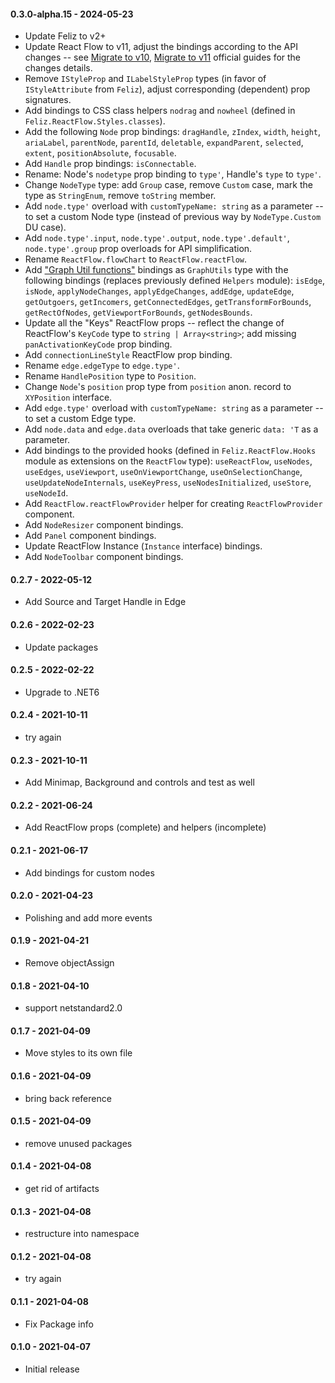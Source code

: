 #### 0.3.0-alpha.15 - 2024-05-23
* Update Feliz to v2+
* Update React Flow to v11, adjust the bindings according to the API changes -- see [Migrate to v10](https://reactflow.dev/docs/guides/migrate-to-v10/), [Migrate to v11](https://reactflow.dev/docs/guides/migrate-to-v11/) official guides for the changes details.
* Remove `IStyleProp` and `ILabelStyleProp` types (in favor of `IStyleAttribute` from `Feliz`), adjust corresponding (dependent) prop signatures.
* Add bindings to CSS class helpers `nodrag` and `nowheel` (defined in `Feliz.ReactFlow.Styles.classes`).
* Add the following `Node` prop bindings: `dragHandle`, `zIndex`, `width`, `height`, `ariaLabel`, `parentNode`, `parentId`, `deletable`, `expandParent`, `selected`, `extent`, `positionAbsolute`, `focusable`.
* Add `Handle` prop bindings: `isConnectable`.
* Rename: Node's `nodetype` prop binding to `type'`, Handle's `type` to `type'`.
* Change `NodeType` type: add `Group` case, remove `Custom` case, mark the type as `StringEnum`, remove `toString` member.
* Add `node.type'` overload with `customTypeName: string` as a parameter -- to set a custom Node type (instead of previous way by `NodeType.Custom` DU case).
* Add `node.type'.input`, `node.type'.output`, `node.type'.default'`, `node.type'.group` prop overloads for API simplification.
* Rename `ReactFlow.flowChart` to `ReactFlow.reactFlow`.
* Add ["Graph Util functions"](https://reactflow.dev/docs/api/graph-util-functions/#applynodechanges) bindings as `GraphUtils` type with the following bindings (replaces previously defined `Helpers` module): `isEdge`, `isNode`, `applyNodeChanges`, `applyEdgeChanges`, `addEdge`, `updateEdge`, `getOutgoers`, `getIncomers`, `getConnectedEdges`, `getTransformForBounds`, `getRectOfNodes`, `getViewportForBounds`, `getNodesBounds`.
* Update all the "Keys" ReactFlow props -- reflect the change of ReactFlow's `KeyCode` type to `string | Array<string>`; add missing `panActivationKeyCode` prop binding.
* Add `connectionLineStyle` ReactFlow prop binding.
* Rename `edge.edgeType` to `edge.type'`.
* Rename `HandlePosition` type to `Position`.
* Change `Node`'s `position` prop type from `position` anon. record to `XYPosition` interface.
* Add `edge.type'` overload with `customTypeName: string` as a parameter -- to set a custom Edge type.
* Add `node.data` and `edge.data` overloads that take generic `data: 'T` as a parameter.
* Add bindings to the provided hooks (defined in `Feliz.ReactFlow.Hooks` module as extensions on the `ReactFlow` type): `useReactFlow`, `useNodes`, `useEdges`, `useViewport`, `useOnViewportChange`, `useOnSelectionChange`, `useUpdateNodeInternals`, `useKeyPress`, `useNodesInitialized`, `useStore`, `useNodeId`.
* Add `ReactFlow.reactFlowProvider` helper for creating `ReactFlowProvider` component.
* Add `NodeResizer` component bindings.
* Add `Panel` component bindings.
* Update ReactFlow Instance (`Instance` interface) bindings.
* Add `NodeToolbar` component bindings.
#### 0.2.7 - 2022-05-12
* Add Source and Target Handle in Edge
#### 0.2.6 - 2022-02-23
* Update packages
#### 0.2.5 - 2022-02-22
* Upgrade to .NET6
#### 0.2.4 - 2021-10-11
* try again
#### 0.2.3 - 2021-10-11
* Add Minimap, Background and controls and test as well
#### 0.2.2 - 2021-06-24
* Add ReactFlow props (complete) and helpers (incomplete)
#### 0.2.1 - 2021-06-17
* Add bindings for custom nodes
#### 0.2.0 - 2021-04-23
* Polishing and add more events
#### 0.1.9 - 2021-04-21
* Remove objectAssign
#### 0.1.8 - 2021-04-10
* support netstandard2.0
#### 0.1.7 - 2021-04-09
* Move styles to its own file
#### 0.1.6 - 2021-04-09
* bring back reference
#### 0.1.5 - 2021-04-09
* remove unused packages
#### 0.1.4 - 2021-04-08
* get rid of artifacts
#### 0.1.3 - 2021-04-08
* restructure into namespace
#### 0.1.2 - 2021-04-08
* try again
#### 0.1.1 - 2021-04-08
* Fix Package info
#### 0.1.0 - 2021-04-07
* Initial release
